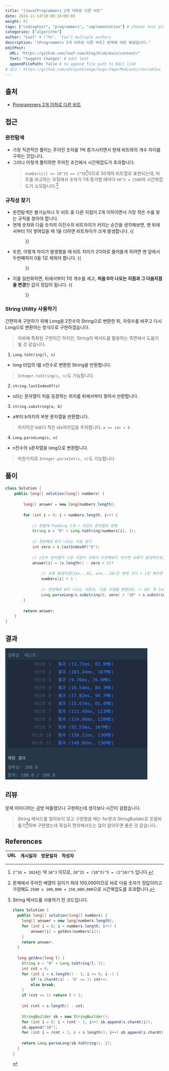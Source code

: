 ```yaml
---
title: "[Java]Programmers 2개 이하로 다른 비트"
date: 2024-11-14T10:00:18+09:00
weight: #1
tags: ["codingtest", "programmers", "implementation"] # choose test platform
categories: ["algorithm"]
author: "Leaf" # ["Me", "You"] multiple authors
description: "[Programmers 2개 이하로 다른 비트] 문제에 대한 해설입니다."
editPost:
  URL: "https://github.com/leaf-nam/blog/blob/main/content/"
  Text: "Suggest Changes" # edit text
  appendFilePath: false # to append file path to Edit link
# 참고 : https://github.com/adityatelange/hugo-PaperMod/wiki/Variables
---
```


## 출처

- [Programmers 2개 이하로 다른 비트](https://school.programmers.co.kr/learn/courses/30/lessons/77885)

## 접근

### 완전탐색

- 가장 직관적인 풀이는 주어진 숫자를 1씩 증가시키면서 현재 비트와의 개수 차이를 구하는 것입니다.
- 그러나 이렇게 풀이하면 주어진 조건에서 시간복잡도가 초과합니다.
  > `numbers[i] <= 10^15 == 2^50`[^1]이므로 50개의 비트열로 표현되는데, 비트를 비교하는 과정에서 숫자가 1개 증가할 때마다 `50^2 = 2500`의 시간복잡도가 소모됩니다.[^2]

### 규칙성 찾기

- 완전탐색은 불가능하니 두 비트 중 다른 지점이 2개 이하이면서 가장 작은 수를 찾는 규칙을 찾아야 합니다.
- 현재 숫자와 다음 숫자의 이진수의 비트차이가 커지는 순간을 생각해보면, 맨 뒤에서부터 1이 쌓여있을 때 1을 더하면 비트차이가 크게 발생합니다.
  {{<figure src="solve1.png" caption="255에서 256으로 증가하는 시점의 비트 차이">}}
- 또한, 이렇게 차이가 발생했을 때 비트 차이가 2이하로 줄어들게 하려면 맨 앞에서 두번째까지 0을 1로 채워야 합니다.
  {{<figure src="solve2.png" caption="255과 비트차이를 2 이하로 하는 첫번째 숫자는 383입니다.">}}
- 이를 일반화하면, 뒤에서부터 1의 개수를 세고, **처음 0이 나오는 지점과 그 다음지점을 변경**한 값이 정답이 됩니다.
  {{<figure src="solve3.png" caption="shift를 통해 정답 구하기">}}

### String Utility 사용하기

간편하게 구현하기 위해 Long을 2진수의 String으로 변환한 뒤, 자릿수를 바꾸고 다시 Long으로 변환하는 방식으로 구현하겠습니다.

> 자바에 특화된 구현이긴 하지만, String의 메서드를 활용하는 측면에서 도움이 될 것 같습니다.

1. `Long.toString(l, n)`

- long 타입의 l를 n진수로 변환한 String을 반환합니다.

> `Integer.toString(i, n)`도 가능합니다.

2. `string.lastIndexOf(s)`

- s라는 문자열이 처음 등장하는 위치를 뒤에서부터 찾아서 반환합니다.

3. `string.substring(a, b)`

- a부터 b까지의 부분 문자열을 반환합니다.

> 마지막은 b보다 작은 idx까지임을 주의합니다. `a <= idx < b`

4. `Long.parseLong(s, n)`

- n진수의 s문자열을 long으로 변환합니다.

> 마찬가지로 `Integer.parseInt(s, n)`도 가능합니다.

## 풀이

```java
class Solution {
    public long[] solution(long[] numbers) {

        long[] answer = new long[numbers.length];

        for (int i = 0; i < numbers.length; i++) {

            // 맨앞에 Padding 1개 + 이진수 문자열로 변환
            String s = "0" + Long.toString(numbers[i], 2);

            // 첫번째로 0이 나오는 지점 찾기
            int zero = s.lastIndexOf("0");

            // 2진수 문자열이 나온 지점이 뒤에서 두번째보다 작으면 오류가 발생하므로, 삼항연산자 사용
            answer[i] = (s.length() - zero < 2)?

                // 오류 발생지점(xxx...01, xxx...10)은 현재 크기 + 1만 해주면 정답
                numbers[i] + 1 :

                // 첫번째로 0이 나오는 지점과, 다음 지점을 변환(01 -> 10) 후 long으로 파싱
                Long.parseLong(s.substring(0, zero) + "10" + s.substring(zero + 2), 2);
        }

        return answer;
    }
}
```

## 결과

![result](result.png)

## 리뷰

문제 아이디어는 금방 떠올렸으나 구현하는데 생각보다 시간이 걸렸습니다.

> String 메서드를 찾아보지 않고 구현했을 때는 for문과 StringBuilder로 온몸비틀기[^3]하며 구현했는데 확실히 편의메서드는 많이 알아두면 좋은 것 같습니다..

## References

| URL | 게시일자 | 방문일자 | 작성자 |
| :-- | :------- | :------- | :----- |

[^1]: `2^10 = 1024`는 약 `10^3` 이므로, `10^15 = (10^3)^5 = (2^10)^5` 입니다.
[^2]: 문제에서 주어진 배열의 길이가 최대 100,000이므로 바로 다음 숫자가 정답이라고 가정해도 `2500 x 100,000 = 250,000,000`으로 시간복잡도를 초과합니다.
[^3]: String 메서드를 사용하기 전 코드입니다.

    ```java
    class Solution {
      public long[] solution(long[] numbers) {
        long[] answer = new long[numbers.length];
        for (int i = 0; i < numbers.length; i++) {
            answer[i] = getAns(numbers[i]);
        }
        return answer;
      }

      long getAns(long l) {
        String s = "0" + Long.toString(l, 2);
        int cnt = 0;
        for (int i = s.length() - 1; i >= 0; i--) {
            if (s.charAt(i) - '0' == 1) cnt++;
            else break;
        }
        if (cnt <= 1) return l + 1;

        int rcnt = s.length() - cnt;

        StringBuilder sb = new StringBuilder();
        for (int i = 0; i < rcnt - 1; i++) sb.append(s.charAt(i));
        sb.append("10");
        for (int i = rcnt + 1; i < s.length(); i++) sb.append(s.charAt(i));

        return Long.parseLong(sb.toString(), 2);
      }
    }
    ```

